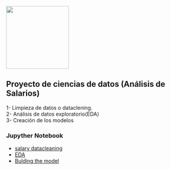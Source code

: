 <img src="https://github.com/luishernand/pandas_fundamentals/blob/master/logo4.JPG?raw=true" height = 170 width=170 alt=" ">  

## Proyecto de ciencias de datos (Análisis de Salarios)  

1- Limpieza de datos o dataclening.  
2- Análisis de datos exploratorio(EDA)  
3- Creación de los modelos  

### Jupyther Notebook  

- [salary datacleaning](https://nbviewer.jupyter.org/github/luishernand/proyecto-ciencia-de-datos-paying-number/blob/master/EDA.ipynb)
- [EDA](https://nbviewer.jupyter.org/github/luishernand/proyecto-ciencia-de-datos-paying-number/blob/master/EDA.ipynb)
- [Bulding the model](https://nbviewer.jupyter.org/github/luishernand/proyecto-ciencia-de-datos-paying-number/blob/master/model_builnding.ipynb)
